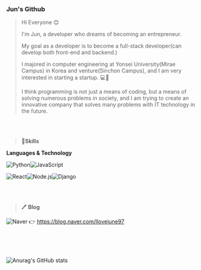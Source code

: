 ### Jun's Github

> Hi Everyone 😊
> 
> I'm Jun, a developer who dreams of becoming an entrepreneur.
> 
> My goal as a developer is to become a full-stack developer(can develop both front-end and backend.) 
> 
> I majored in computer engineering at Yonsei University(Mirae Campus) in Korea and venture(Sinchon Campus), and I am very interested in starting a startup. 💻🦶
>
> I think programming is not just a means of coding, but a means of solving numerous problems in society, and I am trying to create an innovative company that solves many problems with IT technology in the future.

<br/>
<br/>

> 💪**Skills**
> 
**Languages & Technology**

<img alt="Python" src ="https://img.shields.io/badge/Python-3776AB.svg?&style=for-the-badge&logo=Python&logoColor=white"/><img alt="JavaScript" src ="https://img.shields.io/badge/JavaScript-F7DF1E.svg?&style=for-the-badge&logo=JavaScript&logoColor=white"/>

<img alt="React" src ="https://img.shields.io/badge/React-61DAFB.svg?&style=for-the-badge&logo=React&logoColor=white"/><img alt="Node.js" src ="https://img.shields.io/badge/Node.js-339933.svg?&style=for-the-badge&logo=Node.js&logoColor=white"/><img alt="Django" src ="https://img.shields.io/badge/Django-092E20.svg?&style=for-the-badge&logo=Django&logoColor=white"/>

<br/>
<br/>

> 🖊 **Blog**
> 
<img alt="Naver" src ="https://img.shields.io/badge/BLOG-03C75A.svg?&style=for-the-badge&logo=Naver&logoColor=white"/> 👉 https://blog.naver.com/llovejune97 

<br/>
<br/>
<br/>


![Anurag's GitHub stats](https://github-readme-stats.vercel.app/api?username=DevelopJun&theme=dark&show_icons=true)
